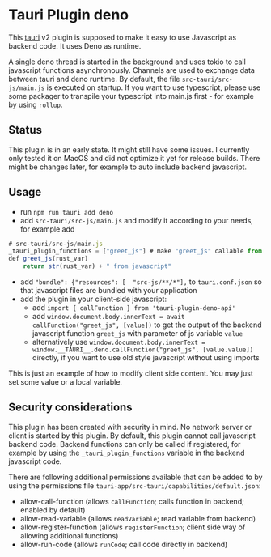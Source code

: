 # Tauri Plugin deno

This [tauri](https://v2.tauri.app/) v2 plugin is supposed to make it easy to use Javascript as backend code.
It uses Deno as runtime. 

A single deno thread is started in the background and uses tokio to call javascript functions asynchronously. Channels are used to exchange data between tauri and deno runtime. By default, the file `src-tauri/src-js/main.js` is executed on startup. If you want to use typescript, please use some packager to transpile
your typescript into main.js first - for example by using `rollup`.

## Status

This plugin is in an early state. It might still have some issues. I currently only tested it on MacOS and did not optimize it yet for release builds.
There might be changes later, for example to auto include backend javascript.


## Usage

- run `npm run tauri add deno`
- add `src-tauri/src-js/main.js` and modify it according to your needs, for example add 

```javascript
# src-tauri/src-js/main.js
_tauri_plugin_functions = ["greet_js"] # make "greet_js" callable from UI
def greet_js(rust_var)
    return str(rust_var) + " from javascript"
```

- add `"bundle": {"resources": [  "src-js/**/*"],` to `tauri.conf.json` so that javascript files are bundled with your application
- add the plugin in your client-side javascript: 
   - add `import { callFunction } from 'tauri-plugin-deno-api'`
   - add `window.document.body.innerText = await callFunction("greet_js", [value])` to get the output of the backend javascript function `greet_js` with parameter of js variable `value`
   - alternatively use `window.document.body.innerText = window.__TAURI__.deno.callFunction("greet_js", [value.value])` directly, if you want to use old style javascript without using imports

This is just an example of how to modify client side content. You may just set some value or a local variable.


## Security considerations
This plugin has been created with security in mind.
No network server or client is started by this plugin.
By default, this plugin cannot call javascript backend code. Backend functions can only be called if registered, for example by using the `_tauri_plugin_functions` variable in the backend javascript code.

There are following additional permissions available that can be added to by using the permissions file `tauri-app/src-tauri/capabilities/default.json`:

- allow-call-function (allows `callFunction`; calls function in backend; enabled by default)
- allow-read-variable (allows `readVariable`; read variable from backend)
- allow-register-function (allows `registerFunction`; client side way of allowing additional functions)
- allow-run-code  (allows `runCode`; call code directly in backend)